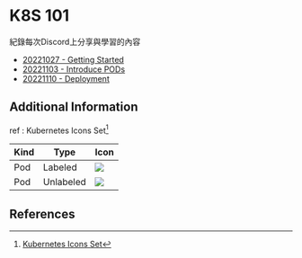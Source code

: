 # K8S 101

紀錄每次Discord上分享與學習的內容

- [20221027 - Getting Started](20221027_GettingStarted/README.md)
- [20221103 - Introduce PODs](20221103_Pods/README.md)
- [20221110 - Deployment](20221110_Deployment/README.md)

## Additional Information
ref : Kubernetes Icons Set[^1]

| Kind  | Type       | Icon                             |
|-------|------------|----------------------------------|
|  Pod  | Labeled    | ![](https://github.com/kubernetes/community/raw/master/icons/png/resources/labeled/pod-128.png)       |
|  Pod  | Unlabeled  | ![](https://github.com/kubernetes/community/blob/master/icons/png/resources/unlabeled/pod-128.png?raw=true)     |

## References
[^1]: [Kubernetes Icons Set](https://github.com/kubernetes/community/tree/master/icons)